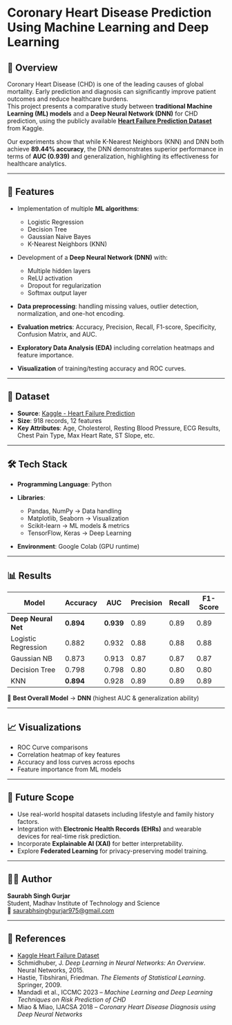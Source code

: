 # Coronary Heart Disease Prediction Using Machine Learning and Deep Learning  

## 📌 Overview  
Coronary Heart Disease (CHD) is one of the leading causes of global mortality. Early prediction and diagnosis can significantly improve patient outcomes and reduce healthcare burdens.  
This project presents a comparative study between **traditional Machine Learning (ML) models** and a **Deep Neural Network (DNN)** for CHD prediction, using the publicly available **[Heart Failure Prediction Dataset](https://www.kaggle.com/datasets/fedesoriano/heart-failure-prediction)** from Kaggle.  

Our experiments show that while K-Nearest Neighbors (KNN) and DNN both achieve **89.44% accuracy**, the DNN demonstrates superior performance in terms of **AUC (0.939)** and generalization, highlighting its effectiveness for healthcare analytics.  

---

## 🚀 Features  
- Implementation of multiple **ML algorithms**:  
  - Logistic Regression  
  - Decision Tree  
  - Gaussian Naive Bayes  
  - K-Nearest Neighbors (KNN)  

- Development of a **Deep Neural Network (DNN)** with:  
  - Multiple hidden layers  
  - ReLU activation  
  - Dropout for regularization  
  - Softmax output layer  

- **Data preprocessing**: handling missing values, outlier detection, normalization, and one-hot encoding.  
- **Evaluation metrics**: Accuracy, Precision, Recall, F1-score, Specificity, Confusion Matrix, and AUC.  
- **Exploratory Data Analysis (EDA)** including correlation heatmaps and feature importance.  
- **Visualization** of training/testing accuracy and ROC curves.  

---

## 📂 Dataset  
- **Source**: [Kaggle - Heart Failure Prediction](https://www.kaggle.com/datasets/fedesoriano/heart-failure-prediction)  
- **Size**: 918 records, 12 features  
- **Key Attributes**: Age, Cholesterol, Resting Blood Pressure, ECG Results, Chest Pain Type, Max Heart Rate, ST Slope, etc.  

---

## 🛠️ Tech Stack  
- **Programming Language**: Python  
- **Libraries**:  
  - Pandas, NumPy → Data handling  
  - Matplotlib, Seaborn → Visualization  
  - Scikit-learn → ML models & metrics  
  - TensorFlow, Keras → Deep Learning  

- **Environment**: Google Colab (GPU runtime)  

---

## 📊 Results  

| Model               | Accuracy | AUC   | Precision | Recall | F1-Score |  
|---------------------|----------|-------|-----------|--------|----------|  
| **Deep Neural Net** | **0.894**| **0.939** | 0.89      | 0.89   | 0.89     |  
| Logistic Regression | 0.882    | 0.932 | 0.88      | 0.88   | 0.88     |  
| Gaussian NB         | 0.873    | 0.913 | 0.87      | 0.87   | 0.87     |  
| Decision Tree       | 0.798    | 0.798 | 0.80      | 0.80   | 0.80     |  
| KNN                 | **0.894**| 0.928 | 0.89      | 0.89   | 0.89     |  

📌 **Best Overall Model** → **DNN** (highest AUC & generalization ability)  

---

## 📈 Visualizations  
- ROC Curve comparisons  
- Correlation heatmap of key features  
- Accuracy and loss curves across epochs  
- Feature importance from ML models  

---

## 🔮 Future Scope  
- Use real-world hospital datasets including lifestyle and family history factors.  
- Integration with **Electronic Health Records (EHRs)** and wearable devices for real-time risk prediction.  
- Incorporate **Explainable AI (XAI)** for better interpretability.  
- Explore **Federated Learning** for privacy-preserving model training.  

---

## 👨‍💻 Author  
**Saurabh Singh Gurjar**  
Student, Madhav Institute of Technology and Science  
📧 [saurabhsinghgurjar975@gmail.com](mailto:saurabhsinghgurjar975@gmail.com)  

---

## 📜 References  
- [Kaggle Heart Failure Dataset](https://www.kaggle.com/datasets/fedesoriano/heart-failure-prediction)  
- Schmidhuber, J. *Deep Learning in Neural Networks: An Overview*. Neural Networks, 2015.  
- Hastie, Tibshirani, Friedman. *The Elements of Statistical Learning*. Springer, 2009.  
- Mandadi et al., ICCMC 2023 – *Machine Learning and Deep Learning Techniques on Risk Prediction of CHD*  
- Miao & Miao, IJACSA 2018 – *Coronary Heart Disease Diagnosis using Deep Neural Networks*  


